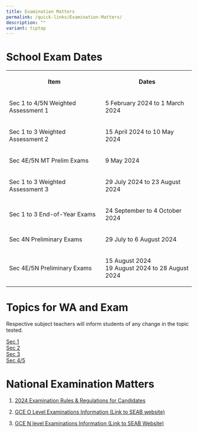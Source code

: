 ```yaml
---
title: Examination Matters
permalink: /quick-links/Examination-Matters/
description: ""
variant: tiptap
---
```

<h1>School Exam Dates</h1>
<table style="minWidth: 50px">
<colgroup>
<col>
<col>
</colgroup>
<tbody>
<tr>
<th rowspan="1" colspan="1">
<p>Item</p>
</th>
<th rowspan="1" colspan="1">
<p>Dates</p>
</th>
</tr>
<tr>
<td rowspan="1" colspan="1">
<p>Sec 1 to 4/5N Weighted Assessment 1</p>
</td>
<td rowspan="1" colspan="1">
<p>5 February 2024 to 1 March 2024</p>
</td>
</tr>
<tr>
<td rowspan="1" colspan="1">
<p>Sec 1 to 3 Weighted Assessment 2</p>
</td>
<td rowspan="1" colspan="1">
<p>15 April 2024 to 10 May 2024</p>
</td>
</tr>
<tr>
<td rowspan="1" colspan="1">
<p>Sec 4E/5N MT Prelim Exams</p>
</td>
<td rowspan="1" colspan="1">
<p>9 May 2024</p>
</td>
</tr>
<tr>
<td rowspan="1" colspan="1">
<p>Sec 1 to 3 Weighted Assessment 3</p>
</td>
<td rowspan="1" colspan="1">
<p>29 July 2024 to 23 August 2024</p>
</td>
</tr>
<tr>
<td rowspan="1" colspan="1">
<p>Sec 1 to 3 End-of-Year Exams</p>
</td>
<td rowspan="1" colspan="1">
<p>24 September to 4 October 2024</p>
</td>
</tr>
<tr>
<td rowspan="1" colspan="1">
<p>Sec 4N Preliminary Exams</p>
</td>
<td rowspan="1" colspan="1">
<p>29 July to 6 August 2024</p>
</td>
</tr>
<tr>
<td rowspan="1" colspan="1">
<p>Sec 4E/5N Preliminary Exams</p>
</td>
<td rowspan="1" colspan="1">
<p>15 August 2024
<br>19 August 2024 to 28 August 2024</p>
</td>
</tr>
</tbody>
</table>
<h1>Topics for WA and Exam</h1>
<p>Respective subject teachers will inform students of any change in the
topic tested.</p>
<p><a href="/files/Exam matters/Topics_To_be_tested_for_Weighted_Assessments___Sec1.pdf" rel="noopener noreferrer nofollow" target="_blank">Sec 1</a>
<br><a href="/files/Exam matters/Topics_To_be_tested_for_Weighted_Assessments___Sec_2.pdf" rel="noopener noreferrer nofollow" target="_blank">Sec 2</a> 
<br><a href="/files/Exam matters/Topics_To_be_tested_for_Weighted_Assessments___Sec_3.pdf" rel="noopener noreferrer nofollow" target="_blank">Sec 3</a> 
<br><a href="/files/Exam matters/Sec_4_5_Topics_tested_for_WA_and_exams_a220224.pdf" rel="noopener noreferrer nofollow" target="_blank">Sec 4/5</a>
</p>
<p></p>
<h1>National Examination Matters</h1>
<ol data-tight="true" class="tight">
<li>
<p><a href="https://www.seab.gov.sg/docs/default-source/exam-rules-and-regulations/2024-gce-no-exams-rules_regulations_finalf7bad7fd-27ad-4b48-a1e8-b91f3e4bb81f.pdf" rel="noopener noreferrer nofollow" target="_blank">2024 Examination Rules &amp; Regulations for Candidates</a>
</p>
</li>
</ol>
<ol start="2" data-tight="true" class="tight">
<li>
<p><a href="https://www.seab.gov.sg/home/examinations/gce-o-level" rel="noopener noreferrer nofollow" target="_blank">GCE O Level Examinations Information (Link to SEAB website)</a>
</p>
<p></p>
</li>
<li>
<p><a href="https://www.seab.gov.sg/home/examinations/gce-n(a)-level" rel="noopener noreferrer nofollow" target="_blank">GCE N level Examinations Information (Link to SEAB Website)</a>
</p>
</li>
</ol>
<p></p>
<p>
<br>
</p>